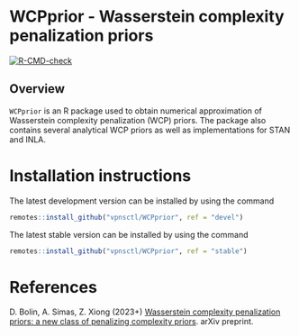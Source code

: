 # WCPprior - Wasserstein complexity penalization priors

[![R-CMD-check](https://github.com/vpnsctl/WCPprior/actions/workflows/r-check-devel.yml/badge.svg)](https://github.com/vpnsctl/WCPprior/actions/workflows/r-check-devel.yml)

## Overview 

`WCPprior` is an R package used to obtain numerical approximation of Wasserstein complexity penalization (WCP) priors. The package also contains several analytical WCP priors as well as implementations for STAN and INLA.

# Installation instructions #

The latest development version can be installed by using the command
```r
remotes::install_github("vpnsctl/WCPprior", ref = "devel")
```

The latest stable version can be installed by using the command
```r
remotes::install_github("vpnsctl/WCPprior", ref = "stable")
```

# References #
D. Bolin, A. Simas, Z. Xiong (2023+) [Wasserstein complexity penalization priors: a new class of penalizing complexity priors][ref]. arXiv preprint.



[ref]: https://arxiv.org/abs/2312.04481  "Wasserstein complexity penalization priors: a new class of penalizing complexity priors"

[ref2]: https://vpnsctl.github.io/WCPprior/ "WCPprior homepage"